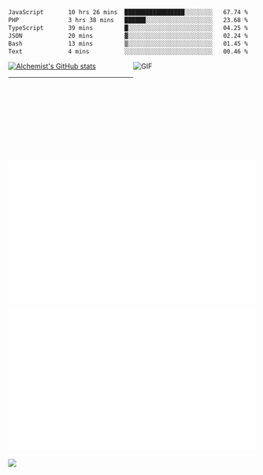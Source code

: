 <!--START_SECTION:waka-->

```text
JavaScript       10 hrs 26 mins  █████████████████░░░░░░░░   67.74 %
PHP              3 hrs 38 mins   ██████░░░░░░░░░░░░░░░░░░░   23.68 %
TypeScript       39 mins         █░░░░░░░░░░░░░░░░░░░░░░░░   04.25 %
JSON             20 mins         ▓░░░░░░░░░░░░░░░░░░░░░░░░   02.24 %
Bash             13 mins         ▒░░░░░░░░░░░░░░░░░░░░░░░░   01.45 %
Text             4 mins          ░░░░░░░░░░░░░░░░░░░░░░░░░   00.46 %
```

<!--END_SECTION:waka-->

[![Alchemist's GitHub stats](https://github-readme-stats.vercel.app/api?username=DrMaxis&show_icons=true&theme=outrun&count_private=true)](#)
<img align="right" alt="GIF" src="https://user-images.githubusercontent.com/5355808/139111924-210cc6fa-9fb1-4dac-929d-6324a5836a92.gif" width="250" height="200" />
<hr />

![](https://raw.githubusercontent.com/DrMaxis/github-stats-transparent/output/generated/overview.svg)
![](https://raw.githubusercontent.com/DrMaxis/github-stats-transparent/output/generated/languages.svg)

 
<a href="https://count.getloli.com/"><img src="https://count.getloli.com/get/@:maxis-the-alchemist?theme=rule34"></a>
<!-- https://count.getloli.com/get/@alchemist?theme=rule34 -->
<br>
